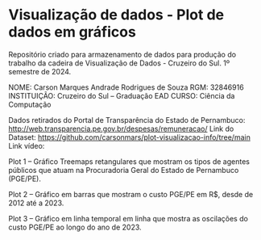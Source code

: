# Visualização de dados - Plot de dados em gráficos
Repositório criado para armazenamento de dados para produção do trabalho da cadeira de Visualização de Dados - Cruzeiro do Sul.
1º semestre de 2024.

NOME: Carson Marques Andrade Rodrigues de Souza
RGM: 32846916 
INSTITUIÇÃO: Cruzeiro do Sul – Graduação EAD
CURSO: Ciência da Computação

Dados retirados do Portal de Transparência do Estado de Pernambuco: http://web.transparencia.pe.gov.br/despesas/remuneracao/ 
Link do Dataset: https://github.com/carsonmars/plot-visualizacao-info/tree/main 
Link vídeo: 

Plot 1 – Gráfico Treemaps retangulares que mostram os tipos de agentes públicos que atuam na Procuradoria Geral do Estado de Pernambuco (PGE/PE).

Plot 2 – Gráfico em barras que mostram o custo PGE/PE em R$, desde de 2012 até a 2023.

Plot 3 – Gráfico em linha temporal em linha que mostra as oscilações do custo PGE/PE ao longo do ano de 2023.


